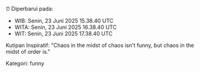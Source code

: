 ⏰ Diperbarui pada:
- WIB: Senin, 23 Juni 2025 15.38.40 UTC
- WITA: Senin, 23 Juni 2025 16.38.40 UTC
- WIT: Senin, 23 Juni 2025 17.38.40 UTC

Kutipan Inspiratif:
"Chaos in the midst of chaos isn't funny, but chaos in the midst of order is."


Kategori: funny

